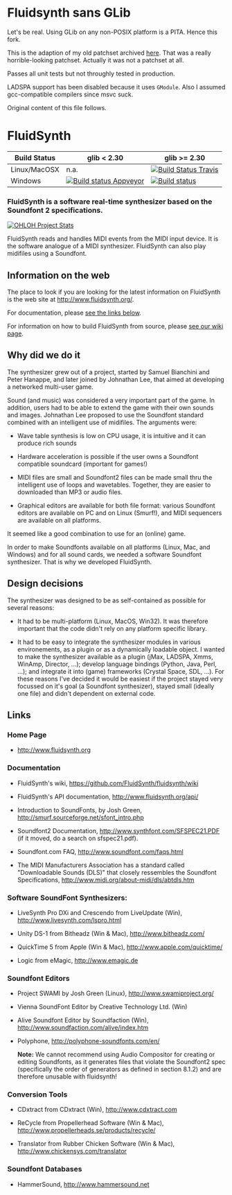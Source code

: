 # Fluidsynth sans GLib

Let's be real. Using GLib on any non-POSIX platform is a PITA. Hence this fork.

This is the adaption of my old patchset archived [here](https://github.com/chirs241097/fluidsynth).
That was a really horrible-looking patchset. Actually it was not a patchset at all.

Passes all unit tests but not throughly tested in production.

LADSPA support has been disabled because it uses `GModule`. Also I assumed gcc-compatible compilers since msvc suck.

Original content of this file follows.

# FluidSynth

| Build Status | glib < 2.30 | glib >= 2.30 |
|---|---|---|
| Linux/MacOSX| n.a. | [![Build Status Travis](https://travis-ci.org/FluidSynth/fluidsynth.svg?branch=master)](https://travis-ci.org/FluidSynth/fluidsynth/branches) |
| Windows | [![Build status Appveyor](https://ci.appveyor.com/api/projects/status/n24ybk0dmttjwdk2/branch/master?svg=true)](https://ci.appveyor.com/project/derselbst/fluidsynth/branch/master) | [![Build status](https://ci.appveyor.com/api/projects/status/anbmtebt5uk4q1it/branch/master?svg=true)](https://ci.appveyor.com/project/derselbst/fluidsynth-g2ouw/branch/master) |

### FluidSynth is a software real-time synthesizer based on the Soundfont 2 specifications.

[![OHLOH Project Stats](https://www.openhub.net/p/fluidsynth/widgets/project_thin_badge?format=gif)](https://www.openhub.net/p/fluidsynth)

FluidSynth reads and handles MIDI events from the MIDI input
device. It is the software analogue of a MIDI synthesizer. FluidSynth
can also play midifiles using a Soundfont.


## Information on the web

The place to look if you are looking for the latest information on
FluidSynth is the web site at http://www.fluidsynth.org/.

For documentation, please [see the links below](#documentation).

For information on how to build FluidSynth from source, please [see our wiki page](https://github.com/FluidSynth/fluidsynth/wiki/BuildingWithCMake).


## Why did we do it

The synthesizer grew out of a project, started by Samuel Bianchini and
Peter Hanappe, and later joined by Johnathan Lee, that aimed at
developing a networked multi-user game.

Sound (and music) was considered a very important part of the game. In
addition, users had to be able to extend the game with their own
sounds and images. Johnathan Lee proposed to use the Soundfont
standard combined with an intelligent use of midifiles. The arguments
were:

- Wave table synthesis is low on CPU usage, it is intuitive and it can
  produce rich sounds

- Hardware acceleration is possible if the user owns a Soundfont
  compatible soundcard (important for games!)

- MIDI files are small and Soundfont2 files can be made small thru the
  intelligent use of loops and wavetables. Together, they are easier to
  downloaded than MP3 or audio files.

- Graphical editors are available for both file format: various
  Soundfont editors are available on PC and on Linux (Smurf!), and
  MIDI sequencers are available on all platforms.

It seemed like a good combination to use for an (online) game. 

In order to make Soundfonts available on all platforms (Linux, Mac,
and Windows) and for all sound cards, we needed a software Soundfont
synthesizer. That is why we developed FluidSynth.



## Design decisions

The synthesizer was designed to be as self-contained as possible for
several reasons:

- It had to be multi-platform (Linux, MacOS, Win32). It was therefore
  important that the code didn't rely on any platform specific
  library.

- It had to be easy to integrate the synthesizer modules in various
  environements, as a plugin or as a dynamically loadable object. I
  wanted to make the synthesizer available as a plugin (jMax, LADSPA,
  Xmms, WinAmp, Director, ...); develop language bindings (Python,
  Java, Perl, ...); and integrate it into (game) frameworks (Crystal
  Space, SDL, ...). For these reasons I've decided it would be easiest
  if the project stayed very focussed on it's goal (a Soundfont
  synthesizer), stayed small (ideally one file) and didn't dependent
  on external code.


## Links

### Home Page

- http://www.fluidsynth.org

### Documentation

- FluidSynth's wiki, https://github.com/FluidSynth/fluidsynth/wiki

- FluidSynth's API documentation, http://www.fluidsynth.org/api/

- Introduction to SoundFonts, by Josh Green,
  http://smurf.sourceforge.net/sfont_intro.php

- Soundfont2 Documentation, http://www.synthfont.com/SFSPEC21.PDF (if
  it moved, do a search on sfspec21.pdf).

- Soundfont.com FAQ, http://www.soundfont.com/faqs.html

- The MIDI Manufacturers Association has a standard called "Downloadable
  Sounds (DLS)" that closely ressembles the Soundfont Specifications,
  http://www.midi.org/about-midi/dls/abtdls.htm


### Software SoundFont Synthesizers:

- LiveSynth Pro DXi and Crescendo from LiveUpdate (Win),
http://www.livesynth.com/lspro.html

- Unity DS-1 from Bitheadz (Win & Mac), http://www.bitheadz.com/

- QuickTime 5 from Apple (Win & Mac), http://www.apple.com/quicktime/

- Logic from eMagic, http://www.emagic.de


### Soundfont Editors

- Project SWAMI by Josh Green (Linux), http://www.swamiproject.org/

- Vienna SoundFont Editor by Creative Technology Ltd. (Win)

- Alive Soundfont Editor by Soundfaction (Win), http://www.soundfaction.com/alive/index.htm

- Polyphone, http://polyphone-soundfonts.com/en/

    **Note:** We cannot recommend using Audio Compositor for creating or editing Soundfonts, as it generates files that violate the Soundfont2 spec (specifically the order of generators as defined in section 8.1.2) and are therefore unusable with fluidsynth!

### Conversion Tools

- CDxtract from CDxtract  (Win), http://www.cdxtract.com

- ReCycle from Propellerhead Software (Win & Mac),
http://www.propellerheads.se/products/recycle/

- Translator from Rubber Chicken Software (Win & Mac),
http://www.chickensys.com/translator


### Soundfont Databases

- HammerSound, http://www.hammersound.net

